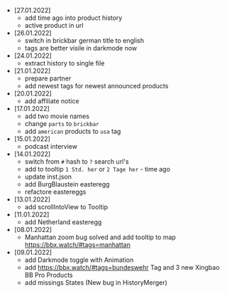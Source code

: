 * [27.01.2022]
  * add time ago into product history
  * active product in url
* [26.01.2022]
  * switch in brickbar german title to english
  * tags are better visile in darkmode now
* [24.01.2022]
  * extract history to single file
* [21.01.2022]
  * prepare partner
  * add newest tags for newest announced products
* [20.01.2022]
  * add affiliate notice
* [17.01.2022]
  * add two movie names
  * change `parts` to `brickbar`
  * add `american` products to `usa` tag
* [15.01.2022]
  * podcast interview
* [14.01.2022]
  * switch from `#` hash to `?` search url's
  * add to tooltip `1 Std. her` or `2 Tage her` - time ago
  * update inst.json
  * add BurgBlaustein easteregg
  * refactore eastereggs
* [13.01.2022]
  * add scrollIntoView to Tooltip
* [11.01.2022]
  * add Netherland easteregg
* [08.01.2022]
  * Manhattan zoom bug solved and add tooltip to map https://bbx.watch/#tags=manhattan
* [09.01.2022]
  * add Darkmode toggle with Animation
  * add https://bbx.watch/#tags=bundeswehr Tag and 3 new Xingbao BB Pro Products
  * add missings States (New bug in HistoryMerger)
